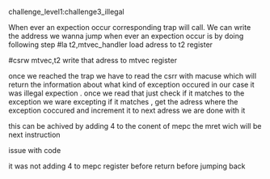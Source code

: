 challenge_level1:challenge3_illegal

When ever an expection occur corresponding trap will call.
We can write the address we wanna jump when ever an expection occur is by doing 
following step
  #la t2,mtvec_handler
  load adress to t2 register

  #csrw mtvec,t2
  write that adress to mtvec register

  once we reached the trap we have to read the csrr with macuse which will return the information about what kind of exception occured
  in our case it was illegal expection . once we read that just check if it matches to the exception we ware excepting if it matches , get the adress where the exception coccured and increment it to next adress we are done with it 

  this can be achived by adding 4 to the conent of mepc the mret wich will be next instruction

  issue with code

  it was not adding 4 to mepc register before return before jumping back
